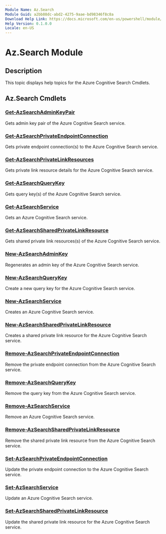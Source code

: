 ```yaml
---
Module Name: Az.Search
Module Guid: a2bb88dc-abd2-4275-9aae-bd98346f8c8a
Download Help Link: https://docs.microsoft.com/en-us/powershell/module/az.search
Help Version: 0.1.0.0
Locale: en-US
---
```


# Az.Search Module
## Description
This topic displays help topics for the Azure Cognitive Search Cmdlets.

## Az.Search Cmdlets
### [Get-AzSearchAdminKeyPair](Get-AzSearchAdminKeyPair.md)
Gets admin key pair of the Azure Cognitive Search service.

### [Get-AzSearchPrivateEndpointConnection](Get-AzSearchPrivateEndpointConnection.md)
Gets private endpoint connection(s) to the Azure Cognitive Search service.

### [Get-AzSearchPrivateLinkResources](Get-AzSearchPrivateLinkResources.md)
Gets private link resource details for the Azure Cognitive Search service.

### [Get-AzSearchQueryKey](Get-AzSearchQueryKey.md)
Gets query key(s) of the Azure Cognitive Search service.

### [Get-AzSearchService](Get-AzSearchService.md)
Gets an Azure Cognitive Search service.

### [Get-AzSearchSharedPrivateLinkResource](Get-AzSearchSharedPrivateLinkResource.md)
Gets shared private link resources(s) of the Azure Cognitive Search service.

### [New-AzSearchAdminKey](New-AzSearchAdminKey.md)
Regenerates an admin key of the Azure Cognitive Search service.

### [New-AzSearchQueryKey](New-AzSearchQueryKey.md)
Create a new query key for the Azure Cognitive Search service.

### [New-AzSearchService](New-AzSearchService.md)
Creates an Azure Cognitive Search service.

### [New-AzSearchSharedPrivateLinkResource](New-AzSearchSharedPrivateLinkResource.md)
Creates a shared private link resource for the Azure Cognitive Search service.

### [Remove-AzSearchPrivateEndpointConnection](Remove-AzSearchPrivateEndpointConnection.md)
Remove the private endpoint connection from the Azure Cognitive Search service.

### [Remove-AzSearchQueryKey](Remove-AzSearchQueryKey.md)
Remove the query key from the Azure Cognitive Search service.

### [Remove-AzSearchService](Remove-AzSearchService.md)
Remove an Azure Cognitive Search service.

### [Remove-AzSearchSharedPrivateLinkResource](Remove-AzSearchSharedPrivateLinkResource.md)
Remove the shared private link resource from the Azure Cognitive Search service.

### [Set-AzSearchPrivateEndpointConnection](Set-AzSearchPrivateEndpointConnection.md)
Update the private endpoint connection to the Azure Cognitive Search service.

### [Set-AzSearchService](Set-AzSearchService.md)
Update an Azure Cognitive Search service.

### [Set-AzSearchSharedPrivateLinkResource](Set-AzSearchSharedPrivateLinkResource.md)
Update the shared private link resource for the Azure Cognitive Search service.

